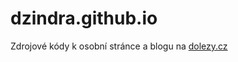 dzindra.github.io
=================

Zdrojové kódy k osobní stránce a blogu na [dolezy.cz](http://dolezy.cz)

